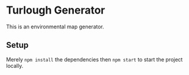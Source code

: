 # Turlough Generator
This is an environmental map generator.

## Setup
Merely `npm install` the dependencies then `npm start` to start the project locally.

